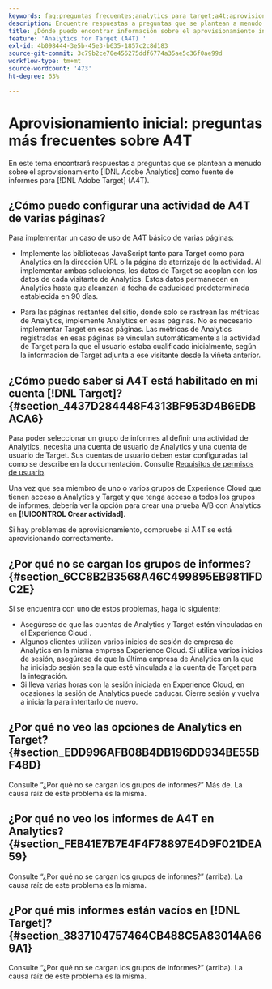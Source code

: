 ```yaml
---
keywords: faq;preguntas frecuentes;analytics para target;a4t;aprovisionamiento;adobe Experience Cloud
description: Encuentre respuestas a preguntas que se plantean a menudo sobre el aprovisionamiento de Analytics para actividades [!DNL Target] (A4T), which lets you use Analytics reporting for [!DNL Target] .
title: ¿Dónde puedo encontrar información sobre el aprovisionamiento inicial de A4T?
feature: 'Analytics for Target (A4T) '
exl-id: 4b098444-3e5b-45e3-b635-1857c2c8d183
source-git-commit: 3c79b2ce70e456275ddf6774a35ae5c36f0ae99d
workflow-type: tm+mt
source-wordcount: '473'
ht-degree: 63%

---
```


# Aprovisionamiento inicial: preguntas más frecuentes sobre A4T

En este tema encontrará respuestas a preguntas que se plantean a menudo sobre el aprovisionamiento [!DNL Adobe Analytics] como fuente de informes para [!DNL Adobe Target] (A4T).

## ¿Cómo puedo configurar una actividad de A4T de varias páginas?

Para implementar un caso de uso de A4T básico de varias páginas:

* Implemente las bibliotecas JavaScript tanto para Target como para Analytics en la dirección URL o la página de aterrizaje de la actividad. Al implementar ambas soluciones, los datos de Target se acoplan con los datos de cada visitante de Analytics. Estos datos permanecen en Analytics hasta que alcanzan la fecha de caducidad predeterminada establecida en 90 días.

* Para las páginas restantes del sitio, donde solo se rastrean las métricas de Analytics, implemente Analytics en esas páginas. No es necesario implementar Target en esas páginas. Las métricas de Analytics registradas en esas páginas se vinculan automáticamente a la actividad de Target para la que el usuario estaba cualificado inicialmente, según la información de Target adjunta a ese visitante desde la viñeta anterior.

## ¿Cómo puedo saber si A4T está habilitado en mi cuenta [!DNL Target]? {#section_4437D284448F4313BF953D4B6EDBACA6}

Para poder seleccionar un grupo de informes al definir una actividad de Analytics, necesita una cuenta de usuario de Analytics y una cuenta de usuario de Target. Sus cuentas de usuario deben estar configuradas tal como se describe en la documentación. Consulte [Requisitos de permisos de usuario](/help/c-integrating-target-with-mac/a4t/account-reqs.md#concept_4BC06CAB00BF46FF9362AFE98656B083).

Una vez que sea miembro de uno o varios grupos de Experience Cloud que tienen acceso a Analytics y Target y que tenga acceso a todos los grupos de informes, debería ver la opción para crear una prueba A/B con Analytics en **[!UICONTROL Crear actividad]**.

Si hay problemas de aprovisionamiento, compruebe si A4T se está aprovisionando correctamente.

## ¿Por qué no se cargan los grupos de informes?   {#section_6CC8B2B3568A46C499895EB9811FDC2E}

Si se encuentra con uno de estos problemas, haga lo siguiente:

* Asegúrese de que las cuentas de Analytics y Target estén vinculadas en el Experience Cloud .
* Algunos clientes utilizan varios inicios de sesión de empresa de Analytics en la misma empresa Experience Cloud. Si utiliza varios inicios de sesión, asegúrese de que la última empresa de Analytics en la que ha iniciado sesión sea la que esté vinculada a la cuenta de Target para la integración.
* Si lleva varias horas con la sesión iniciada en Experience Cloud, en ocasiones la sesión de Analytics puede caducar. Cierre sesión y vuelva a iniciarla para intentarlo de nuevo.

## ¿Por qué no veo las opciones de Analytics en Target?   {#section_EDD996AFB08B4DB196DD934BE55BF48D}

Consulte “¿Por qué no se cargan los grupos de informes?” Más de. La causa raíz de este problema es la misma.

## ¿Por qué no veo los informes de A4T en Analytics?   {#section_FEB41E7B7E4F4F78897E4D9F021DEA59}

Consulte “¿Por qué no se cargan los grupos de informes?” (arriba). La causa raíz de este problema es la misma.

## ¿Por qué mis informes están vacíos en [!DNL Target]? {#section_3837104757464CB488C5A83014A669A1}

Consulte “¿Por qué no se cargan los grupos de informes?” (arriba). La causa raíz de este problema es la misma.
